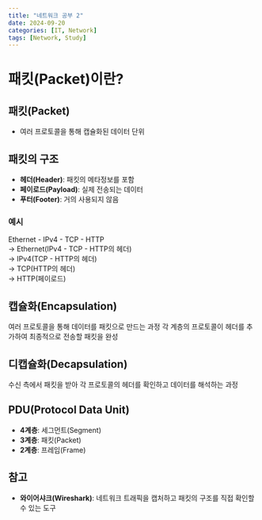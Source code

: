 ```yaml
---
title: "네트워크 공부 2"
date: 2024-09-20
categories: [IT, Network]
tags: [Network, Study]
---
```


# 패킷(Packet)이란?

## 패킷(Packet)

- 여러 프로토콜을 통해 캡슐화된 데이터 단위

## 패킷의 구조

- **헤더(Header)**: 패킷의 메타정보를 포함
- **페이로드(Payload)**: 실제 전송되는 데이터
- **푸터(Footer)**: 거의 사용되지 않음

### 예시

Ethernet - IPv4 - TCP - HTTP  
→ Ethernet(IPv4 - TCP - HTTP의 헤더)  
→ IPv4(TCP - HTTP의 헤더)  
→ TCP(HTTP의 헤더)  
→ HTTP(페이로드)

## 캡슐화(Encapsulation)

여러 프로토콜을 통해 데이터를 패킷으로 만드는 과정
각 계층의 프로토콜이 헤더를 추가하여 최종적으로 전송할 패킷을 완성

## 디캡슐화(Decapsulation)

수신 측에서 패킷을 받아 각 프로토콜의 헤더를 확인하고 데이터를 해석하는 과정

## PDU(Protocol Data Unit)

- **4계층**: 세그먼트(Segment)
- **3계층**: 패킷(Packet)
- **2계층**: 프레임(Frame)

## 참고

- **와이어샤크(Wireshark)**: 네트워크 트래픽을 캡처하고 패킷의 구조를 직접 확인할 수 있는 도구

